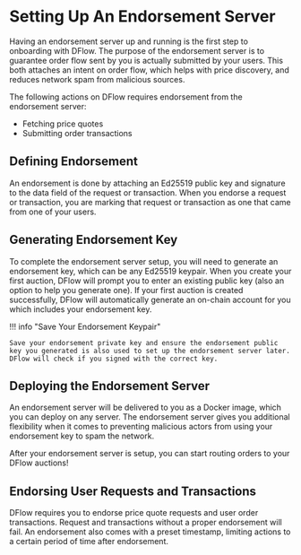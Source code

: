 # Setting Up An Endorsement Server

Having an endorsement server up and running is the first step to onboarding with DFlow. The purpose of the endorsement server is to guarantee order flow sent by you is actually submitted by your users. This both attaches an intent on order flow, which helps with price discovery, and reduces network spam from malicious sources.

The following actions on DFlow requires endorsement from the endorsement server:

- Fetching price quotes
- Submitting order transactions

## Defining Endorsement

An endorsement is done by attaching an Ed25519 public key and signature to the data field of the request or transaction. When you endorse a request or transaction, you are marking that request or transaction as one that came from one of your users.

## Generating Endorsement Key

To complete the endorsement server setup, you will need to generate an endorsement key, which can be any Ed25519 keypair. When you create your first auction, DFlow will prompt you to enter an existing public key (also an option to help you generate one). If your first auction is created successfully, DFlow will automatically generate an on-chain account for you which includes your endorsement key.

!!! info "Save Your Endorsement Keypair"

    Save your endorsement private key and ensure the endorsement public key you generated is also used to set up the endorsement server later. DFlow will check if you signed with the correct key.

## Deploying the Endorsement Server

An endorsement server will be delivered to you as a Docker image, which you can deploy on any server. The endorsement server gives you additional flexibility when it comes to preventing malicious actors from using your endorsement key to spam the network.

<!-- === "TypeScript"

    ``` ts
    TODO
    ```

=== "Python"

    ``` python
    TODO
    ```

=== "Rust"

    ``` rust
    TODO
    ``` -->

After your endorsement server is setup, you can start routing orders to your DFlow auctions!

## Endorsing User Requests and Transactions

DFlow requires you to endorse price quote requests and user order transactions. Request and transactions without a proper endorsement will fail. An endorsement also comes with a preset timestamp, limiting actions to a certain period of time after endorsement.

<!-- === "TypeScript"

    ``` ts
    TODO
    ```

=== "Python"

    ``` python
    TODO
    ```

=== "Rust"

    ``` rust
    TODO
    ``` -->
